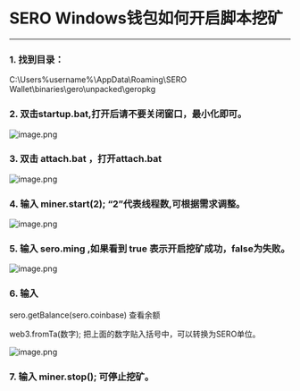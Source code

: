 # SERO Windows钱包如何开启脚本挖矿
----
### 1. 找到目录：
C:\Users\%username%\AppData\Roaming\SERO Wallet\binaries\gero\unpacked\geropkg

### 2. 双击startup.bat,打开后请不要关闭窗口，最小化即可。
![image.png](https://upload-images.jianshu.io/upload_images/13141677-a191e72f201d0ab9.png?imageMogr2/auto-orient/strip%7CimageView2/2/w/1240)

### 3. 双击 attach.bat ，打开attach.bat
![image.png](https://upload-images.jianshu.io/upload_images/13141677-25a2e01876377569.png?imageMogr2/auto-orient/strip%7CimageView2/2/w/1240)

### 4. 输入 miner.start(2);  “2”代表线程数,可根据需求调整。
![image.png](https://upload-images.jianshu.io/upload_images/13141677-0ed38055b0390e8c.png?imageMogr2/auto-orient/strip%7CimageView2/2/w/1240)

### 5. 输入 sero.ming ,如果看到  true 表示开启挖矿成功，false为失败。
![image.png](https://upload-images.jianshu.io/upload_images/13141677-6f13934708267373.png?imageMogr2/auto-orient/strip%7CimageView2/2/w/1240)

### 6. 输入 
sero.getBalance(sero.coinbase) 查看余额

web3.fromTa(数字); 把上面的数字贴入括号中，可以转换为SERO单位。

![image.png](https://upload-images.jianshu.io/upload_images/13141677-21735e739c899978.png?imageMogr2/auto-orient/strip%7CimageView2/2/w/1240)
### 7. 输入  miner.stop(); 可停止挖矿。